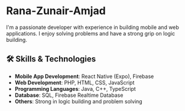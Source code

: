 # Rana-Zunair-Amjad
I'm a passionate developer with experience in building mobile and web applications. I enjoy solving problems and have a strong grip on logic building.
## 🛠️ Skills & Technologies
- **Mobile App Development**: React Native (Expo), Firebase
- **Web Development**: PHP, HTML, CSS, JavaScript
- **Programming Languages**: Java, C++, TypeScript
- **Database**: SQL, Firebase Realtime Database
- **Others**: Strong in logic building and problem solving
